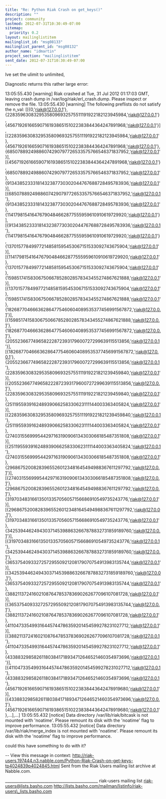 ```yaml
---
title: "Re: Python Riak Crash on get_keys()"
description: ""
project: community
lastmod: 2012-07-31T10:30:49-07:00
sitemap:
  priority: 0.2
layout: mailinglistitem
mailinglist_id: "msg08133"
mailinglist_parent_id: "msg08132"
author_name: "idmartin"
project_section: "mailinglistitem"
sent_date: 2012-07-31T10:30:49-07:00
---
```



Ive set the ulimit to unlimited,


Diagnostic returns this rather large error:

13:05:55.430 [warning] Riak crashed at Tue, 31 Jul 2012 01:17:03 GMT,
leaving crash dump in /var/log/riak/erl\_crash.dump. Please inspect or remove
the file.
13:05:55.430 [warning] The following preflists do not satisfy the n\_val:
[[{0,'riak@127.0.0.1'},{22835963083295358096932575511191922182123945984,'riak@127.0.0.1'},{45671926166590716193865151022383844364247891968,'riak@127.0.0.1'}],[{22835963083295358096932575511191922182123945984,'riak@127.0.0.1'},{45671926166590716193865151022383844364247891968,'riak@127.0.0.1'},{68507889249886074290797726533575766546371837952,'riak@127.0.0.1'}],[{45671926166590716193865151022383844364247891968,'riak@127.0.0.1'},{68507889249886074290797726533575766546371837952,'riak@127.0.0.1'},{91343852333181432387730302044767688728495783936,'riak@127.0.0.1'}],[{68507889249886074290797726533575766546371837952,'riak@127.0.0.1'},{91343852333181432387730302044767688728495783936,'riak@127.0.0.1'},{114179815416476790484662877555959610910619729920,'riak@127.0.0.1'}],[{91343852333181432387730302044767688728495783936,'riak@127.0.0.1'},{114179815416476790484662877555959610910619729920,'riak@127.0.0.1'},{137015778499772148581595453067151533092743675904,'riak@127.0.0.1'}],[{114179815416476790484662877555959610910619729920,'riak@127.0.0.1'},{137015778499772148581595453067151533092743675904,'riak@127.0.0.1'},{159851741583067506678528028578343455274867621888,'riak@127.0.0.1'}],[{137015778499772148581595453067151533092743675904,'riak@127.0.0.1'},{159851741583067506678528028578343455274867621888,'riak@127.0.0.1'},{182687704666362864775460604089535377456991567872,'riak@127.0.0.1'}],[{159851741583067506678528028578343455274867621888,'riak@127.0.0.1'},{182687704666362864775460604089535377456991567872,'riak@127.0.0.1'},{205523667749658222872393179600727299639115513856,'riak@127.0.0.1'}],[{182687704666362864775460604089535377456991567872,'riak@127.0.0.1'},{205523667749658222872393179600727299639115513856,'riak@127.0.0.1'},{228359630832953580969325755111919221821239459840,'riak@127.0.0.1'}],[{205523667749658222872393179600727299639115513856,'riak@127.0.0.1'},{228359630832953580969325755111919221821239459840,'riak@127.0.0.1'},{251195593916248939066258330623111144003363405824,'riak@127.0.0.1'}],[{228359630832953580969325755111919221821239459840,'riak@127.0.0.1'},{251195593916248939066258330623111144003363405824,'riak@127.0.0.1'},{274031556999544297163190906134303066185487351808,'riak@127.0.0.1'}],[{251195593916248939066258330623111144003363405824,'riak@127.0.0.1'},{274031556999544297163190906134303066185487351808,'riak@127.0.0.1'},{296867520082839655260123481645494988367611297792,'riak@127.0.0.1'}],[{274031556999544297163190906134303066185487351808,'riak@127.0.0.1'},{296867520082839655260123481645494988367611297792,'riak@127.0.0.1'},{319703483166135013357056057156686910549735243776,'riak@127.0.0.1'}],[{296867520082839655260123481645494988367611297792,'riak@127.0.0.1'},{319703483166135013357056057156686910549735243776,'riak@127.0.0.1'},{342539446249430371453988632667878832731859189760,'riak@127.0.0.1'}],[{319703483166135013357056057156686910549735243776,'riak@127.0.0.1'},{342539446249430371453988632667878832731859189760,'riak@127.0.0.1'},{365375409332725729550921208179070754913983135744,'riak@127.0.0.1'}],[{342539446249430371453988632667878832731859189760,'riak@127.0.0.1'},{365375409332725729550921208179070754913983135744,'riak@127.0.0.1'},{388211372416021087647853783690262677096107081728,'riak@127.0.0.1'}],[{365375409332725729550921208179070754913983135744,'riak@127.0.0.1'},{388211372416021087647853783690262677096107081728,'riak@127.0.0.1'},{411047335499316445744786359201454599278231027712,'riak@127.0.0.1'}],[{388211372416021087647853783690262677096107081728,'riak@127.0.0.1'},{411047335499316445744786359201454599278231027712,'riak@127.0.0.1'},{433883298582611803841718934712646521460354973696,'riak@127.0.0.1'}],[{411047335499316445744786359201454599278231027712,'riak@127.0.0.1'},{433883298582611803841718934712646521460354973696,'riak@127.0.0.1'},{456719261665907161938651510223838443642478919680,'riak@127.0.0.1'}],[{433883298582611803841718934712646521460354973696,'riak@127.0.0.1'},{456719261665907161938651510223838443642478919680,'riak@127.0.0.1'},...],...]
13:05:55.432 [notice] Data directory /var/lib/riak/bitcask is not mounted
with 'noatime'. Please remount its disk with the 'noatime' flag to improve
performance.
13:05:55.432 [notice] Data directory /var/lib/riak/merge\_index is not
mounted with 'noatime'. Please remount its disk with the 'noatime' flag to
improve performance.


could this have something to do with it?



--
View this message in context: 
http://riak-users.197444.n3.nabble.com/Python-Riak-Crash-on-get-keys-tp4024839p4024845.html
Sent from the Riak Users mailing list archive at Nabble.com.

\_\_\_\_\_\_\_\_\_\_\_\_\_\_\_\_\_\_\_\_\_\_\_\_\_\_\_\_\_\_\_\_\_\_\_\_\_\_\_\_\_\_\_\_\_\_\_
riak-users mailing list
riak-users@lists.basho.com
http://lists.basho.com/mailman/listinfo/riak-users\_lists.basho.com

